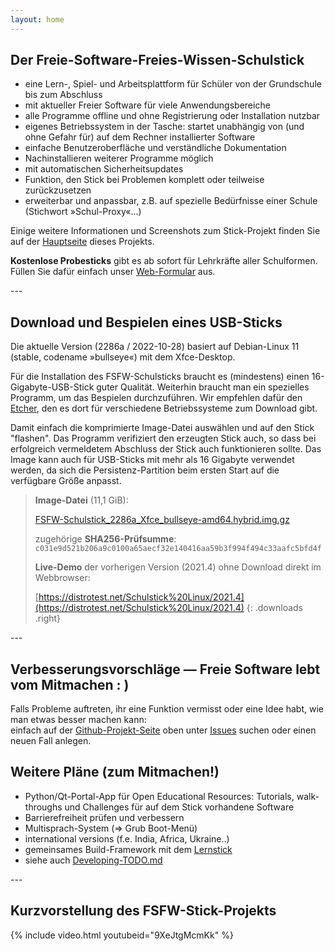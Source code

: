 ```yaml
---
layout: home
---
```

<section class="centered" markdown="1">

# Der Freie-Software-Freies-Wissen-Schulstick

- eine Lern-, Spiel- und Arbeitsplattform für Schüler von der Grundschule bis zum Abschluss
- mit aktueller Freier Software für viele Anwendungsbereiche
- alle Programme offline und ohne Registrierung oder Installation nutzbar
- eigenes Betriebssystem in der Tasche: startet unabhängig von (und ohne Gefahr für) auf dem Rechner installierter Software
- einfache Benutzeroberfläche und verständliche Dokumentation
- Nachinstallieren weiterer Programme möglich
- mit automatischen Sicherheitsupdates
- Funktion, den Stick bei Problemen komplett oder teilweise zurückzusetzen
- erweiterbar und anpassbar, z.B. auf spezielle Bedürfnisse einer Schule (Stichwort »Schul-Proxy«…)


Einige weitere Informationen und Screenshots zum Stick-Projekt finden Sie auf der [Hauptseite](https://github.com/fsfw-dresden/usb-live-linux) dieses Projekts.

**Kostenlose Probesticks** gibt es ab sofort für Lehrkräfte aller Schulformen.
Füllen Sie dafür einfach unser [Web-Formular](https://survey.opensourceecology.de/index.php?r=survey/index&sid=281135) aus.

</section>
---
<section class="two-columns" markdown="1">

## Download und Bespielen eines USB-Sticks
Die aktuelle Version (2286a / 2022-10-28) basiert auf Debian-Linux 11 (stable, codename »bullseye«) mit dem Xfce-Desktop.

Für die Installation des FSFW-Schulsticks braucht es (mindestens) einen 16-Gigabyte-USB-Stick guter Qualität. Weiterhin braucht man ein spezielles Programm, um das Bespielen durchzuführen. Wir empfehlen dafür den [Etcher](https://www.balena.io/etcher/), den es dort für verschiedene Betriebssysteme zum Download gibt.

Damit einfach die komprimierte Image-Datei auswählen und auf den Stick "flashen". Das Programm verifiziert den erzeugten Stick auch, so dass bei erfolgreich vermeldetem Abschluss der Stick auch funktionieren sollte.
Das Image kann auch für USB-Sticks mit mehr als 16 Gigabyte verwendet werden, da sich die Persistenz-Partition beim ersten Start auf die verfügbare Größe anpasst.

> **Image-Datei** (11,1 GiB):
> 
> [FSFW-Schulstick_2286a_Xfce_bullseye-amd64.hybrid.img.gz](https://ftp.inf.tu-dresden.de/os/FSFW/FSFW-Schulstick_2286a_Xfce_bullseye-amd64.hybrid.img.gz)
>
> zugehörige **SHA256-Prüfsumme**: `c031e9d521b206a9c0100a65aecf32e140416aa59b3f994f494c33aafc5bfd4f`
>
> **Live-Demo** der vorherigen Version (2021.4) ohne Download direkt im Webbrowser:
>
> [https://distrotest.net/Schulstick%20Linux/2021.4](https://distrotest.net/Schulstick%20Linux/2021.4)
{: .downloads .right}

</section>
---
<section class="centered" markdown="1">

## Verbesserungsvorschläge — Freie Software lebt vom Mitmachen : )

Falls Probleme auftreten, ihr eine Funktion vermisst oder eine Idee habt, wie man etwas besser machen kann:<br/>
einfach auf der [Github-Projekt-Seite](https://github.com/fsfw-dresden/usb-live-linux) oben unter [Issues](https://github.com/fsfw-dresden/usb-live-linux/issues) suchen oder einen neuen Fall anlegen.

## Weitere Pläne (zum Mitmachen!)
- Python/Qt-Portal-App für Open Educational Resources: Tutorials, walk-throughs und Challenges für auf dem Stick vorhandene Software
- Barrierefreiheit prüfen und verbessern
- Multisprach-System (=> Grub Boot-Menü)
- international versions (f.e. India, Africa, Ukraine..)
- gemeinsames Build-Framework mit dem [Lernstick](https://lernstick.ch/)
- siehe auch [Developing-TODO.md](https://github.com/fsfw-dresden/usb-live-linux/blob/main/doc/Developing-TODO.md)

</section>
---
<section class="centered" markdown="1">

## Kurzvorstellung des FSFW-Stick-Projekts

{% include video.html youtubeid="9XeJtgMcmKk" %}

</section>
